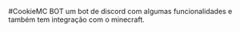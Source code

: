 #CookieMC BOT
um bot de discord com algumas funcionalidades e também tem integração com o minecraft.